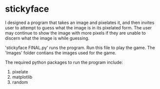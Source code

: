 # stickyface
I designed a program that takes an image and pixelates it, and then invites user to attempt to guess what the image is in its pixelated form. The user may continue to show the image with more pixels if they are unable to discern what the image is while guessing. 

'stickyface FINAL.py' runs the program. Run this file to play the game. 
The 'Images' folder contians the images used for the game. 

The required python packages to run the program include:
1. pixelate
2. matplotlib
3. random